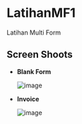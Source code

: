 # LatihanMF1
 Latihan Multi Form

## Screen Shoots

- **Blank Form**

  ![image](https://github.com/Blizzard03/LatihanMF1/assets/99153189/cf9bd9e3-848b-4473-b0fe-d9f97bfa3769)

- **Invoice**

  ![image](https://github.com/Blizzard03/LatihanMF1/assets/99153189/1a21d84d-791c-48e5-9d3f-13d5f129fee0)


